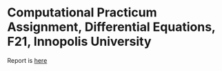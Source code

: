 # Computational Practicum Assignment, Differential Equations, F21, Innopolis University
Report is [here](./Report.pdf)

